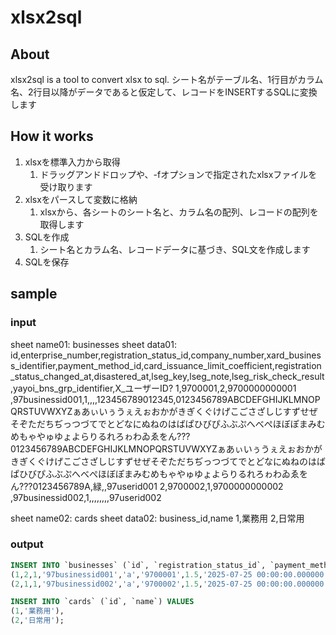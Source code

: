 # xlsx2sql

## About
xlsx2sql is a tool to convert xlsx to sql.
シート名がテーブル名、1行目がカラム名、2行目以降がデータであると仮定して、レコードをINSERTするSQLに変換します


## How it works

1. xlsxを標準入力から取得
   1. ドラッグアンドドロップや、-fオプションで指定されたxlsxファイルを受け取ります
2. xlsxをパースして変数に格納
   1. xlsxから、各シートのシート名と、カラム名の配列、レコードの配列を取得します
3. SQLを作成
   1. シート名とカラム名、レコードデータに基づき、SQL文を作成します
4. SQLを保存

## sample
### input
sheet name01:
businesses
sheet data01:
id,enterprise_number,registration_status_id,company_number,xard_business_identifier,payment_method_id,card_issuance_limit_coefficient,registration_status_changed_at,disastered_at,lseg_key,lseg_note,lseg_risk_check_result,yayoi_bns_grp_identifier,X_ユーザーID?
1,9700001,2,9700000000001 ,97businessid001,1,,,,123456789012345,0123456789ABCDEFGHIJKLMNOPQRSTUVWXYZぁあぃいぅうぇえぉおかがきぎくぐけげこごさざしじすずせぜそぞただちぢっつづてでとどなにぬねのはばぱひびぴふぶぷへべぺほぼぽまみむめもゃやゅゆょよらりるれろゎわゐゑをん???0123456789ABCDEFGHIJKLMNOPQRSTUVWXYZぁあぃいぅうぇえぉおかがきぎくぐけげこごさざしじすずせぜそぞただちぢっつづてでとどなにぬねのはばぱひびぴふぶぷへべぺほぼぽまみむめもゃやゅゆょよらりるれろゎわゐゑをん???0123456789A,緑,,97userid001
2,9700002,1,9700000000002 ,97businessid002,1,,,,,,,,97userid002

sheet name02:
cards
sheet data02:
business_id,name
1,業務用
2,日常用

### output
```sql
INSERT INTO `businesses` (`id`, `registration_status_id`, `payment_method_id`, `xard_business_identifier`, `yayoi_bns_grp_identifier`, `enterprise_number`, `card_issuance_limit_coefficient`, `registration_status_changed_at`, `disastered_at`, `created_at`, `updated_at`, `deleted_at`, `lseg_key`, `lseg_note`, `lseg_risk_check_result`) VALUES
(1,2,1,'97businessid001','a','9700001',1.5,'2025-07-25 00:00:00.000000',NULL,'2025-07-25 00:00:00.000000','2025-07-25 00:00:00.000000',NULL,'123456789012345','0123456789ABCDEFGHIJKLMNOPQRSTUVWXYZぁあぃいぅうぇえぉおかがきぎくぐけげこごさざしじすずせぜそぞただちぢっつづてでとどなにぬねのはばぱひびぴふぶぷへべぺほぼぽまみむめもゃやゅゆょよらりるれろゎわゐゑをんゔゕゖ0123456789ABCDEFGHIJKLMNOPQRSTUVWXYZぁあぃいぅうぇえぉおかがきぎくぐけげこごさざしじすずせぜそぞただちぢっつづてでとどなにぬねのはばぱひびぴふぶぷへべぺほぼぽまみむめもゃやゅゆょよらりるれろゎわゐゑをんゔゕゖ0123456789A',3),
(2,1,1,'97businessid002','a','9700002',1.5,'2025-07-25 00:00:00.000000',NULL,'2025-07-25 00:00:00.000000','2025-07-25 00:00:00.000000',NULL,NULL,NULL,NULL);

INSERT INTO `cards` (`id`, `name`) VALUES
(1,'業務用'),
(2,'日常用');
```